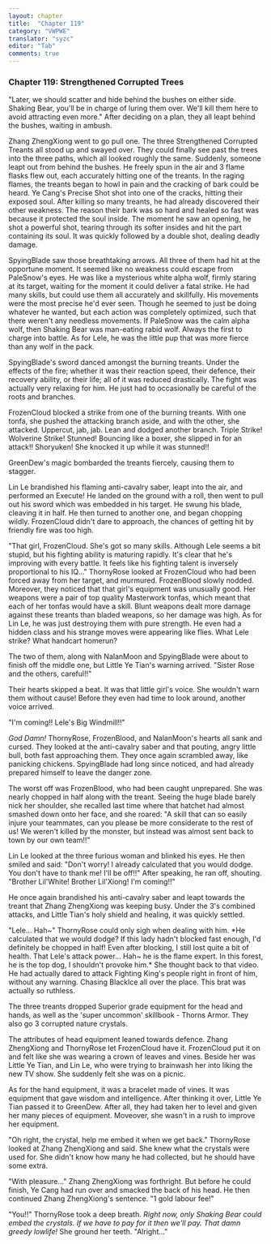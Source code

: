 ```yaml
---
layout: chapter
title:  "Chapter 119"
category: "VWPWE"
translator: "syzc"
editor: "Tab"
comments: true
---
```


### Chapter 119: Strengthened Corrupted Trees

"Later, we should scatter and hide behind the bushes on either side. Shaking Bear, you'll be in charge of luring them over. We'll kill them here to avoid attracting even more." After deciding on a plan, they all leapt behind the bushes, waiting in ambush.

Zhang ZhengXiong went to go pull one. The three Strengthened Corrupted Treants all stood up and swayed over. They could finally see past the trees into the three paths, which all looked roughly the same. Suddenly, someone leapt out from behind the bushes. He freely spun in the air and 3 flame flasks flew out, each accurately hitting one of the treants. In the raging flames, the treants began to howl in pain and the cracking of bark could be heard. Ye Cang's Precise Shot shot into one of the cracks, hitting their exposed soul. After killing so many treants, he had already discovered their other weakness. The reason their bark was so hard and healed so fast was because it protected the soul inside. The moment he saw an opening, he shot a powerful shot, tearing through its softer insides and hit the part containing its soul. It was quickly followed by a double shot, dealing deadly damage. 

SpyingBlade saw those breathtaking arrows. All three of them had hit at the opportune moment. It seemed like no weakness could escape from PaleSnow's eyes. He was like a mysterious white alpha wolf, firmly staring at its target, waiting for the moment it could deliver a fatal strike. He had many skills, but could use them all accurately and skillfully. His movements were the most precise he'd ever seen. Though he seemed to just be doing whatever he wanted, but each action was completely optimized, such that there weren't any needless movements. If PaleSnow was the calm alpha wolf, then Shaking Bear was man-eating rabid wolf. Always the first to charge into battle. As for Lele, he was the little pup that was more fierce than any wolf in the pack. 

SpyingBlade's sword danced amongst the burning treants. Under the effects of the fire; whether it was their reaction speed, their defence, their recovery ability, or their life; all of it was reduced drastically. The fight was actually very relaxing for him. He just had to occasionally be careful of the roots and branches.

FrozenCloud blocked a strike from one of the burning treants. With one tonfa, she pushed the attacking branch aside, and with the other, she attacked. Uppercut, jab, jab. Lean and dodged another branch. Triple Strike! Wolverine Strike! Stunned! Bouncing like a boxer, she slipped in for an attack!! Shoryuken! She knocked it up while it was stunned!!

GreenDew's magic bombarded the treants fiercely, causing them to stagger.

Lin Le brandished his flaming anti-cavalry saber, leapt into the air, and performed an Execute! He landed on the ground with a roll, then went to pull out his sword which was embedded in his target. He swung his blade, cleaving it in half. He then turned to another one, and began chopping wildly. FrozenCloud didn't dare to approach, the chances of getting hit by friendly fire was too high. 

"That girl, FrozenCloud. She's got so many skills. Although Lele seems a bit stupid, but his fighting ability is maturing rapidly. It's clear that he's improving with every battle. It feels like his fighting talent is inversely proportional to his IQ..." ThornyRose looked at FrozenCloud who had been forced away from her target, and murmured. FrozenBlood slowly nodded. Moreover, they noticed that that girl's equipment was unusually good. Her weapons were a pair of top quality Masterwork tonfas, which meant that each of her tonfas would have a skill. Blunt weapons dealt more damage against these treants than bladed weapons, so her damage was high. As for Lin Le, he was just destroying them with pure strength. He even had a hidden class and his strange moves were appearing like flies. What Lele strike? What handcart homerun?

The two of them, along with NalanMoon and SpyingBlade were about to finish off the middle one, but Little Ye Tian's warning arrived. "Sister Rose and the others, careful!!"

Their hearts skipped a beat. It was that little girl's voice. She wouldn't warn them without cause! Before they even had time to look around, another voice arrived.

"I'm coming!! Lele's Big Windmill!!"

*God Damn!* ThornyRose, FrozenBlood, and NalanMoon's hearts all sank and cursed. They looked at the anti-cavalry saber and that pouting, angry little bull, both fast approaching them. They once again scrambled away, like panicking chickens. SpyingBlade had long since noticed, and had already prepared himself to leave the danger zone.

The worst off was FrozenBlood, who had been caught unprepared. She was nearly chopped in half along with the treant. Seeing the huge blade barely nick her shoulder, she recalled last time where that hatchet had almost smashed down onto her face, and she roared: "A skill that can so easily injure your teammates, can you please be more considerate to the rest of us! We weren't killed by the monster, but instead was almost sent back to town by our own team!!"

Lin Le looked at the three furious woman and blinked his eyes. He then smiled and said: "Don't worry! I already calculated that you would dodge. You don't have to thank me! I'll be off!!" After speaking, he ran off, shouting. "Brother Lil'White! Brother Lil'Xiong! I'm coming!!"

He once again brandished his anti-cavalry saber and leapt towards the treant that Zhang ZhengXiong was keeping busy. Under the 3's combined attacks, and Little Tian's holy shield and healing, it was quickly settled.

"Lele... Hah~" ThornyRose could only sigh when dealing with him. *He calculated that we would dodge? If this lady hadn't blocked fast enough, I'd definitely be chopped in half! Even after blocking, I still lost quite a bit of health. That Lele's attack power... Hah~ he is the flame expert. In this forest, he is the top dog, I shouldn't provoke him.* She thought back to that video. He had actually dared to attack Fighting King's people right in front of him, without any warning. Chasing BlackIce all over the place. This brat was actually so ruthless.

The three treants dropped Superior grade equipment for the head and hands, as well as the 'super uncommon' skillbook - Thorns Armor. They also go 3 corrupted nature crystals.

The attributes of head equipment leaned towards defence. Zhang ZhengXiong and ThornyRose let FrozenCloud have it. FrozenCloud put it on and felt like she was wearing a crown of leaves and vines. Beside her was Little Ye Tian, and Lin Le, who were trying to brainwash her into liking the new TV show. She suddenly felt she was on a picnic. 

As for the hand equipment, it was a bracelet made of vines. It was equipment that gave wisdom and intelligence. After thinking it over, Little Ye Tian passed it to GreenDew. After all, they had taken her to level and given her many pieces of equipment. Moveover, she wasn't in a rush to improve her equipment.

"Oh right, the crystal, help me embed it when we get back." ThornyRose looked at Zhang ZhengXiong and said. She knew what the crystals were used for. She didn't know how many he had collected, but he should have some extra. 

"With pleasure..." Zhang ZhengXiong was forthright. But before he could finish, Ye Cang had run over and smacked the back of his head. He then continued Zhang ZhengXiong's sentence. "1 gold labour fee!"

"You!!" ThornyRose took a deep breath. *Right now, only Shaking Bear could embed the crystals. If we have to pay for it then we'll pay. That damn greedy lowlife!* She ground her teeth. "Alright..."
